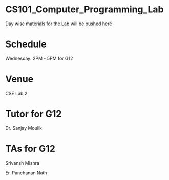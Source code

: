 # CS101_Computer_Programming_Lab

Day wise materials for the Lab will be pushed here 

# Schedule 

Wednesday: 2PM - 5PM for G12

# Venue 

CSE Lab 2

# Tutor for G12

Dr. Sanjay Moulik

# TAs for G12

Srivansh Mishra

Er. Panchanan Nath

